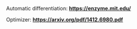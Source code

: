 

Automatic differentiation: **https://enzyme.mit.edu/**

Optimizer: **https://arxiv.org/pdf/1412.6980.pdf**


